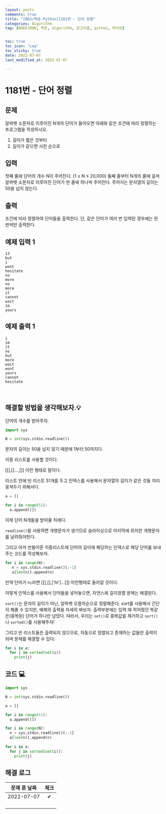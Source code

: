 ```yaml
---
layout: posts
comments: true
title: "[BOJ/백준-Python]1181번 - 단어 정렬"
categories: Algorithm
tag: [BAEKJOON, 백준, algorithm, 알고리즘, python, 파이썬]


toc: true
toc_icon: "cog"
toc_sticky: true
date: 2022-07-07
last_modified_at: 2022-07-07

---
```




# 1181번 - 단어 정렬



## 문제

알파벳 소문자로 이루어진 N개의 단어가 들어오면 아래와 같은 조건에 따라 정렬하는 프로그램을 작성하시오.

1. 길이가 짧은 것부터
2. 길이가 같으면 사전 순으로





## 입력

첫째 줄에 단어의 개수 N이 주어진다. (1 ≤ N ≤ 20,000) 둘째 줄부터 N개의 줄에 걸쳐 알파벳 소문자로 이루어진 단어가 한 줄에 하나씩 주어진다. 주어지는 문자열의 길이는 50을 넘지 않는다.



## 출력

조건에 따라 정렬하여 단어들을 출력한다. 단, 같은 단어가 여러 번 입력된 경우에는 한 번씩만 출력한다.



## 예제 입력 1 

```
13
but
i
wont
hesitate
no
more
no
more
it
cannot
wait
im
yours
```



## 예제 출력 1

```
i
im
it
no
but
more
wait
wont
yours
cannot
hesitate
```






<Br>

##  해결할 방법을 생각해보자.💡

단어의 개수를 받아주자.

```python
import sys

N = int(sys.stdin.readline())
```

문자의 길이는 50을 넘지 않기 때문에 1부터 50까지다.

이중 리스트를 사용할 것이다.

[[],[]...,[]] 이런 형태로 말이다.

리스트 안에 빈 리스트 51개를 두고 인덱스를 사용해서 문자열의 길이가 같은 것들 끼리 뭉쳐두기 위해서다.

```python
a = []

for i in range(51):
  a.append([])
```

이제 단어 N개들을 받아줄 차례다.

`readline()`을 사용하면 개행문자가 생기므로 슬라이싱으로 마지막에 위치한 개행문자를 날려줘야한다.

그리고 아까 만들어준 이중리스트에 단어의 길이에 해당하는 인덱스로 해당 단어를 보내주는 코드를 작성해보자.

```python
for i in range(N):
   n = sys.stdin.readline()[:-1]
   a[len(n)].append(n)
```

만약 단어가 `hi`라면 [[],[],['hi']...[]] 이런형태로 들어갈 것이다.

이렇게 인덱스를 사용해서 단어들을 넣어놓으면, 자연스레 길이정렬 문제는 해결된다.

`sort()`는 문자의 길이가 아닌, 알파벳 오름차순으로 정렬해준다. sort를 사용해서 간단히 해줄 수 있지만, 예제의 출력을 자세히 봐보자. 출력부분에는 입력 때 적어줬던 똑같은(중복된) 단어가 하나만 남았다. 따라서, 우리는 `set()`로 중복값을 제거하고 `sort()`나 `sorted()`를 사용해주자!

그리고 빈 리스트들은 출력되지 않으므로, 자동으로 정렬되고 존재하는 값들만 출력이 되며 문제를 해결할 수 있다.

```python
for i in a:
  for j in sorted(set(i))
  	print(j)
```








## 코드 💻

```python
import sys

N = int(sys.stdin.readline())

a = []

for i in range(51):
  a.append([])

for i in range(N):
  n = sys.stdin.readline()[:-1]
  a[len(n)].append(n)
  
for i in a:
  for j in sorted(set(i)):
    print(j)
```





## 해결 로그 

| 문제 푼 날짜 | 체크 |
| :----------: | :--: |
|  2022-07-07  |  ✔   |
|              |      |
|              |      |
|              |      |
|              |      |



